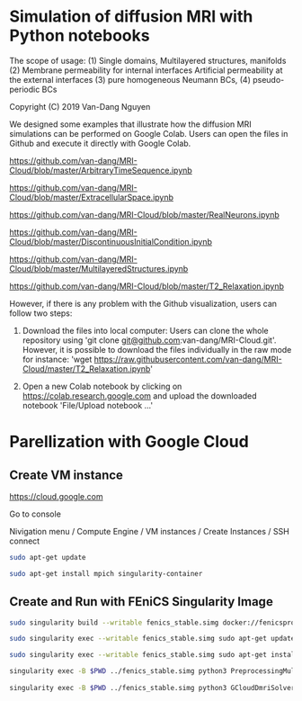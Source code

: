 # Simulation of diffusion MRI with Python notebooks

The scope of usage: 
(1) Single domains, Multilayered structures, manifolds
(2) Membrane permeability for internal interfaces
    Artificial permeability at the external interfaces
(3) pure homogeneous Neumann BCs, (4) pseudo-periodic BCs

Copyright (C) 2019 Van-Dang Nguyen

We designed some examples that illustrate how the diffusion MRI simulations can be performed on Google Colab. Users can open the files in Github and execute it directly with Google Colab.

https://github.com/van-dang/MRI-Cloud/blob/master/ArbitraryTimeSequence.ipynb

https://github.com/van-dang/MRI-Cloud/blob/master/ExtracellularSpace.ipynb

https://github.com/van-dang/MRI-Cloud/blob/master/RealNeurons.ipynb

https://github.com/van-dang/MRI-Cloud/blob/master/DiscontinuousInitialCondition.ipynb

https://github.com/van-dang/MRI-Cloud/blob/master/MultilayeredStructures.ipynb

https://github.com/van-dang/MRI-Cloud/blob/master/T2_Relaxation.ipynb

However, if there is any problem with the Github visualization, users can follow two steps:

1. Download the files into local computer: Users can clone the whole repository using 'git clone git@github.com:van-dang/MRI-Cloud.git'. However, it is possible to download the files individually in the raw mode for instance:
'wget https://raw.githubusercontent.com/van-dang/MRI-Cloud/master/T2_Relaxation.ipynb'

2. Open a new Colab notebook by clicking on https://colab.research.google.com and upload the downloaded notebook 'File/Upload notebook ...'


# Parellization with Google Cloud

## Create VM instance

https://cloud.google.com

Go to console

Nivigation menu / Compute Engine / VM instances / Create Instances / SSH connect

```bash
sudo apt-get update 

sudo apt-get install mpich singularity-container
```

## Create and Run with FEniCS Singularity Image

```bash
sudo singularity build --writable fenics_stable.simg docker://fenicsproject/stable

sudo singularity exec --writable fenics_stable.simg sudo apt-get update

sudo singularity exec --writable fenics_stable.simg sudo apt-get install zip unzip gmsh

singularity exec -B $PWD ../fenics_stable.simg python3 PreprocessingMultiCompt.py -o myfiles.h5
 
singularity exec -B $PWD ../fenics_stable.simg python3 GCloudDmriSolver.py -f myfiles.h5 -M 1 -b 1000 -k 200 -gdir 0 1 0
```
